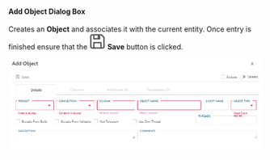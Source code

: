 #### Add Object Dialog Box  

Creates an **Object** and associates it with the current entity.  Once entry is finished ensure that the <img class="icon-inline" src="images/svg-icons/save.svg" /> **Save** button is clicked.

![Add Object Dialog Box -mtb-20-image](images/bimlflex-app-dialog-add-object.png "Add Object Dialog Box")
